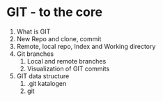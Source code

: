 GIT - to the core
=================


1. What is GIT
2. New Repo and clone, commit
3. Remote, local repo, Index and Working directory
4. Git branches
   1. Local and remote branches
   2. Visualization of GIT commits
5. GIT data structure
   1. .git katalogen
   2. git 